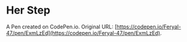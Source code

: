 # Her Step

A Pen created on CodePen.io. Original URL: [https://codepen.io/Feryal-47/pen/ExmLzEd](https://codepen.io/Feryal-47/pen/ExmLzEd).


